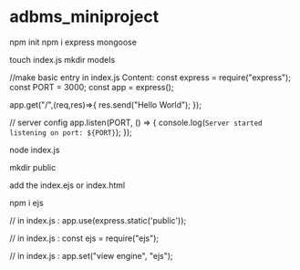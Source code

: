 # adbms_miniproject

npm init
npm i express mongoose

touch index.js
mkdir models

//make basic entry in index.js
Content:
const express = require("express");
const PORT = 3000;
const app = express();

app.get("/",(req,res)=>{
    res.send("Hello World");
});

// server config
app.listen(PORT, () => {
  console.log(`Server started listening on port: ${PORT}`);
});

node index.js

mkdir public

add the index.ejs or index.html

npm i ejs

// in index.js : app.use(express.static('public'));

// in index.js : const ejs = require("ejs");

// in index.js : app.set("view engine", "ejs");


